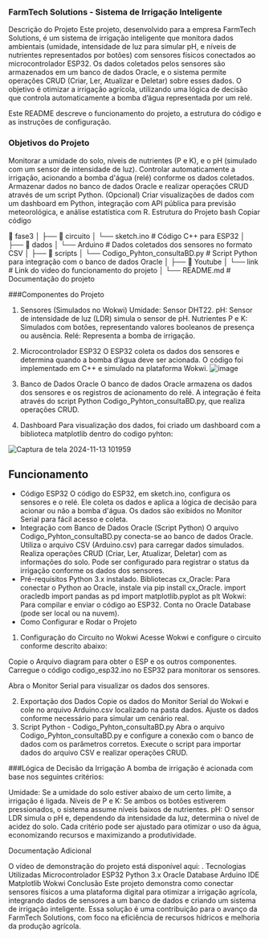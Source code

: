 ### FarmTech Solutions - Sistema de Irrigação Inteligente
Descrição do Projeto
Este projeto, desenvolvido para a empresa FarmTech Solutions, é um sistema de irrigação inteligente que monitora dados ambientais (umidade, intensidade de luz para simular pH, e níveis de nutrientes representados por botões) com sensores físicos conectados ao microcontrolador ESP32. Os dados coletados pelos sensores são armazenados em um banco de dados Oracle, e o sistema permite operações CRUD (Criar, Ler, Atualizar e Deletar) sobre esses dados. O objetivo é otimizar a irrigação agrícola, utilizando uma lógica de decisão que controla automaticamente a bomba d’água representada por um relé.

Este README descreve o funcionamento do projeto, a estrutura do código e as instruções de configuração.

### Objetivos do Projeto
Monitorar a umidade do solo, níveis de nutrientes (P e K), e o pH (simulado com um sensor de intensidade de luz).
Controlar automaticamente a irrigação, acionando a bomba d'água (relé) conforme os dados coletados.
Armazenar dados no banco de dados Oracle e realizar operações CRUD através de um script Python.
(Opcional) Criar visualizações de dados com um dashboard em Python, integração com API pública para previsão meteorológica, e análise estatística com R.
Estrutura do Projeto
bash
Copiar código


📂 fase3
│
├── 📁 circuito
│   └── sketch.ino         # Código C++ para ESP32
│
├── 📁 dados
│   └── Arduino        # Dados coletados dos sensores no formato CSV
│
├── 📁 scripts
│   └── Codigo_Pyhton_consultaBD.py         # Script Python para integração com o banco de dados Oracle
│
├── 📁 Youtube
│   └── link         # Link do video do funcionamento do projeto
│
└── README.md                     # Documentação do projeto


###Componentes do Projeto
1. Sensores (Simulados no Wokwi)
Umidade: Sensor DHT22.
pH: Sensor de intensidade de luz (LDR) simula o sensor de pH.
Nutrientes P e K: Simulados com botões, representando valores booleanos de presença ou ausência.
Relé: Representa a bomba de irrigação.
2. Microcontrolador ESP32
O ESP32 coleta os dados dos sensores e determina quando a bomba d’água deve ser acionada. O código foi implementado em C++ e simulado na plataforma Wokwi.
![image](https://github.com/user-attachments/assets/c8e1aa07-ec04-425e-9b7d-e4adcd8c4de2)


4. Banco de Dados Oracle
O banco de dados Oracle armazena os dados dos sensores e os registros de acionamento do relé. A integração é feita através do script Python Codigo_Pyhton_consultaBD.py, que realiza operações CRUD.

5. Dashboard 
Para visualização dos dados, foi criado um dashboard com a  biblioteca matplotlib dentro do codigo pyhton:

![Captura de tela 2024-11-13 101959](https://github.com/user-attachments/assets/ba1efe27-fdfb-492a-adcb-ded18bde056d)

## Funcionamento
- Código ESP32
O código do ESP32, em sketch.ino, configura os sensores e o relé.
Ele coleta os dados e aplica a lógica de decisão para acionar ou não a bomba d'água.
Os dados são exibidos no Monitor Serial para fácil acesso e coleta.
- Integração com Banco de Dados Oracle (Script Python)
O arquivo Codigo_Pyhton_consultaBD.py conecta-se ao banco de dados Oracle.
Utiliza o arquivo CSV (Arduino.csv) para carregar dados simulados.
Realiza operações CRUD (Criar, Ler, Atualizar, Deletar) com as informações do solo.
Pode ser configurado para registrar o status da irrigação conforme os dados dos sensores.
- Pré-requisitos
Python 3.x instalado.
Bibliotecas cx_Oracle: Para conectar o Python ao Oracle, instale via pip install cx_Oracle.
import oracledb
import pandas as pd
import matplotlib.pyplot as plt
Wokwi: Para compilar e enviar o código ao ESP32.
Conta no Oracle Database (pode ser local ou na nuvem).
- Como Configurar e Rodar o Projeto
1. Configuração do Circuito no Wokwi
Acesse Wokwi e configure o circuito conforme descrito abaixo:

Copie o Arquivo diagram para obter o ESP e os outros componentes.
Carregue o código codigo_esp32.ino no ESP32 para monitorar os sensores.

Abra o Monitor Serial para visualizar os dados dos sensores.

2. Exportação dos Dados
Copie os dados do Monitor Serial do Wokwi e cole no arquivo Arduino.csv localizado na pasta dados.
Ajuste os dados conforme necessário para simular um cenário real.
3. Script Python - Codigo_Pyhton_consultaBD.py
Abra o arquivo Codigo_Pyhton_consultaBD.py e configure a conexão com o banco de dados com os parâmetros corretos.
Execute o script para importar dados do arquivo CSV e realizar operações CRUD.


###Lógica de Decisão da Irrigação
A bomba de irrigação é acionada com base nos seguintes critérios:

Umidade: Se a umidade do solo estiver abaixo de um certo limite, a irrigação é ligada.
Níveis de P e K: Se ambos os botões estiverem pressionados, o sistema assume níveis baixos de nutrientes.
pH: O sensor LDR simula o pH e, dependendo da intensidade da luz, determina o nível de acidez do solo.
Cada critério pode ser ajustado para otimizar o uso da água, economizando recursos e maximizando a produtividade.

Documentação Adicional

O vídeo de demonstração do projeto está disponível aqui: .
Tecnologias Utilizadas
Microcontrolador ESP32
Python 3.x
Oracle Database
Arduino IDE
Matplotlib
Wokwi
Conclusão
Este projeto demonstra como conectar sensores físicos a uma plataforma digital para otimizar a irrigação agrícola, integrando dados de sensores a um banco de dados e criando um sistema de irrigação inteligente. Essa solução é uma contribuição para o avanço da FarmTech Solutions, com foco na eficiência de recursos hídricos e melhoria da produção agrícola.
